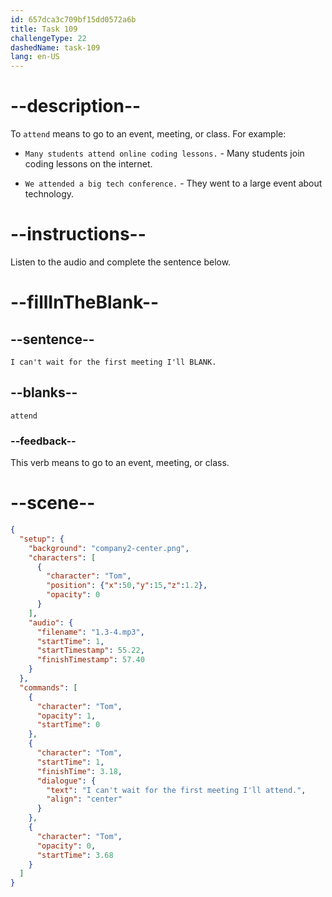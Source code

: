 ```yaml
---
id: 657dca3c709bf15dd0572a6b
title: Task 109
challengeType: 22
dashedName: task-109
lang: en-US
---
```


<!-- (audio) Tom: I can't wait for the first meeting I'll attend. -->

# --description--

To `attend` means to go to an event, meeting, or class. For example:

- `Many students attend online coding lessons.` - Many students join coding lessons on the internet.

- `We attended a big tech conference.` - They went to a large event about technology.

# --instructions--

Listen to the audio and complete the sentence below.

# --fillInTheBlank--

## --sentence--

`I can't wait for the first meeting I'll BLANK.`

## --blanks--

`attend`

### --feedback--

This verb means to go to an event, meeting, or class.

# --scene--

```json
{
  "setup": {
    "background": "company2-center.png",
    "characters": [
      {
        "character": "Tom",
        "position": {"x":50,"y":15,"z":1.2},
        "opacity": 0
      }
    ],
    "audio": {
      "filename": "1.3-4.mp3",
      "startTime": 1,
      "startTimestamp": 55.22,
      "finishTimestamp": 57.40
    }
  },
  "commands": [
    {
      "character": "Tom",
      "opacity": 1,
      "startTime": 0
    },
    {
      "character": "Tom",
      "startTime": 1,
      "finishTime": 3.18,
      "dialogue": {
        "text": "I can't wait for the first meeting I'll attend.",
        "align": "center"
      }
    },
    {
      "character": "Tom",
      "opacity": 0,
      "startTime": 3.68
    }
  ]
}
```

